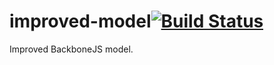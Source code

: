 # improved-model[![Build Status](https://secure.travis-ci.org/simonfan/improved-model.png?branch=master)](http://travis-ci.org/simonfan/improved-model)

Improved BackboneJS model.
